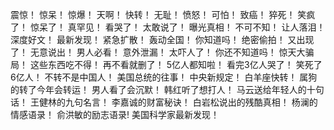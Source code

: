 震惊！
惊呆！
惊爆！
天啊！
快转！
无耻！
愤怒！
可怕！
致癌！
猝死！
笑疯了！
惊呆了！
真罕见！
看哭了！
太敢说了！
曝光真相！
不可不知！
让人落泪！
深度好文！
最新发现！
紧急扩散！
轰动全国！
你知道吗！
绝密偷拍！
又出现了！
无意说出！
男人必看！
意外泄漏！
太吓人了！
你还不知道吗！
惊天大骗局！
这些东西吃不得！
再不看就删了！
5亿人都知啦！
看完3亿人哭了！
笑死了6亿人！
不转不是中国人！
美国总统的往事！
中央新规定！
白羊座快转！
属狗的转了今年会转运！
男人看了会沉默！
韩红听了想打人！
马云送给年轻人的十句话！
王健林的九句名言！
李嘉诚的财富秘诀！
白岩松说出的残酷真相！
杨澜的情感语录！
俞洪敏的励志语录!
美国科学家最新发现！